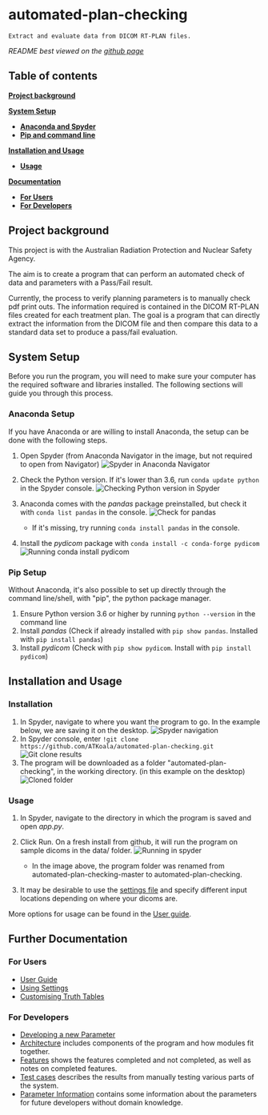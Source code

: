 # automated-plan-checking

`Extract and evaluate data from DICOM RT-PLAN files.`

*README best viewed on the [github page](https://github.com/ATKoala/automated-plan-checking)*

## Table of contents

[**Project background**](#project-background)

[**System Setup**](#system-setup)

- [**Anaconda and Spyder**](#anaconda-setup)
- [**Pip and command line**](#pip-setup)

[**Installation and Usage**](#installation-and-usage)
  
- [**Usage**](#usage)

[**Documentation**](#further-documentation)

- [**For Users**](#for-users)
- [**For Developers**](#for-developers)

## Project background

This project is with the Australian Radiation Protection and Nuclear Safety Agency.

The aim is to create a program that can perform an automated check of data and parameters with a Pass/Fail result.

Currently, the process to verify planning parameters is to manually check pdf print outs. The information required is contained in the DICOM RT-PLAN files created for each treatment plan. The goal is a program that can directly extract the information from the DICOM file and then compare this data to a standard data set to produce a pass/fail evaluation.

## System Setup

Before you run the program, you will need to make sure your computer has the required software and libraries installed.
The following sections will guide you through this process.

### Anaconda Setup

If you have Anaconda or are willing to install Anaconda, the setup can be done with the following steps.

1. Open Spyder (from Anaconda Navigator in the image, but not required to open from Navigator)
![Spyder in Anaconda Navigator](docs/images/open-spyder.png)

2. Check the Python version. If it's lower than 3.6, run `conda update python` in the Spyder console.
![Checking Python version in Spyder](docs/images/python-version-spyder.png)

3. Anaconda comes with the *pandas* package preinstalled, but check it with `conda list pandas` in the console.
![Check for pandas](docs/images/list-pandas.png)
    - If it's missing, try running `conda install pandas` in the console.

4. Install the *pydicom* package with `conda install -c conda-forge pydicom`
![Running conda install pydicom](docs/images/conda-pydicom.png)

### Pip Setup

Without Anaconda, it's also possible to set up directly through the command line/shell, with "pip", the python package manager.

1. Ensure Python version 3.6 or higher by running `python --version` in the command line
2. Install *pandas* (Check if already installed with `pip show pandas`. Installed with `pip install pandas`)
3. Install *pydicom* (Check with `pip show pydicom`. Install with `pip install pydicom`)

## Installation and Usage

### Installation

1. In Spyder, navigate to where you want the program to go. In the example below, we are saving it on the desktop.
![Spyder navigation](docs/images/navigate-clone-location.png)
2. In Spyder console, enter `!git clone https://github.com/ATKoala/automated-plan-checking.git`
![Git clone results](docs/images/run-git-clone.png)
3. The program will be downloaded as a folder "automated-plan-checking", in the working directory. (in this example on the desktop)
![Cloned folder](docs/images/show-clone-dir.png)

### Usage

1. In Spyder, navigate to the directory in which the program is saved and open *app.py*.
2. Click Run. On a fresh install from github, it will run the program on sample dicoms in the data/ folder.
![Running in spyder](docs/images/running-in-spyder.png)
    - In the image above, the program folder was renamed from automated-plan-checking-master to automated-plan-checking.

3. It may be desirable to use the [settings file](settings.txt) and specify different input locations depending on where your dicoms are.

More options for usage can be found in the [User guide](docs/User-Guide.pdf).

## Further Documentation

### For Users

- [User Guide](docs/User-Guide.pdf)
- [Using Settings](docs/Settings.pdf)
- [Customising Truth Tables](docs/Writing-Truth-Tables.pdf)

### For Developers

- [Developing a new Parameter](docs/Adding-Parameters.pdf) 
- [Architecture](docs/System-Design-and-Architecture.pdf) includes components of the program and how modules fit together.
- [Features](docs/User-Stories.pdf) shows the features completed and not completed, as well as notes on completed features.
- [Test cases](docs/Test-Cases.pdf) describes the results from manually testing various parts of the system.
- [Parameter Information](docs/Parameter-Information.pdf) contains some information about the parameters for future developers without domain knowledge.
